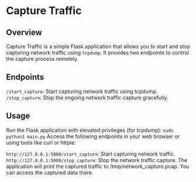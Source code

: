 # Capture Traffic

## Overview

Capture Traffic is a simple Flask application that allows you to start and stop capturing network traffic using `tcpdump`. It provides two endpoints to control the capture process remotely.

## Endpoints
  `/start_capture`: Start capturing network traffic using tcpdump.
  `/stop_capture`: Stop the ongoing network traffic capture gracefully.

## Usage
Run the Flask application with elevated privileges (for tcpdump):
`sudo python3 main.py`
Access the following endpoints in your web browser or using tools like curl or httpie:

`http://127.0.0.1:5000/start_capture`: Start capturing network traffic.
`http://127.0.0.1:5000/stop_capture`: Stop the network traffic capture.
The application will print the captured traffic to /tmp/network_capture.pcap. You can access the captured data there.
